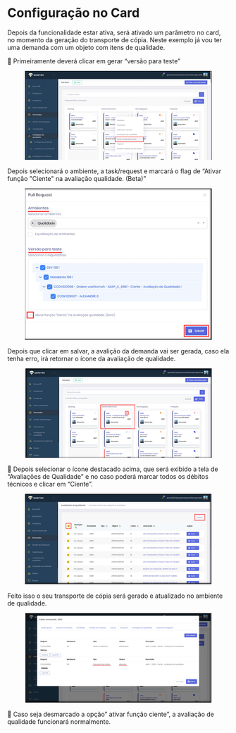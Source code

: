 # Configuração no Card

Depois da funcionalidade estar ativa, será ativado um parâmetro no card, no momento da geração do transporte de cópia. Neste exemplo já vou ter uma demanda com um objeto com itens de qualidade.

&#x20; Primeiramente deverá clicar em gerar “versão para teste”

<figure><img src="../.gitbook/assets/image (90).png" alt=""><figcaption></figcaption></figure>

Depois selecionará o ambiente, a task/request e marcará o flag de “Ativar função "Ciente" na avaliação qualidade. (Beta)”

<figure><img src="../.gitbook/assets/image (91).png" alt=""><figcaption></figcaption></figure>

Depois que clicar em salvar, a avalição da demanda vai ser gerada, caso ela tenha erro, irá retornar o ícone da avaliação de qualidade.

<figure><img src="../.gitbook/assets/image (92).png" alt=""><figcaption></figcaption></figure>

 Depois selecionar o ícone destacado acima, que será exibido a tela de “Avaliações de Qualidade” e no caso poderá marcar todos os débitos técnicos e clicar em “Ciente”.

<figure><img src="../.gitbook/assets/image (93).png" alt=""><figcaption></figcaption></figure>

Feito isso o seu transporte de cópia será gerado e atualizado no ambiente de qualidade.

<figure><img src="../.gitbook/assets/image (94).png" alt=""><figcaption></figcaption></figure>

 Caso seja desmarcado a opção” ativar função ciente”, a avaliação de qualidade funcionará normalmente.
